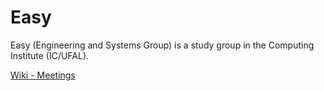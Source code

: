 # Easy
 Easy (Engineering and Systems Group) is a study group in the Computing Institute (IC/UFAL).

[Wiki - Meetings](https://github.com/Nimrod-Easy-Lab/easy/wiki/Meetings)
